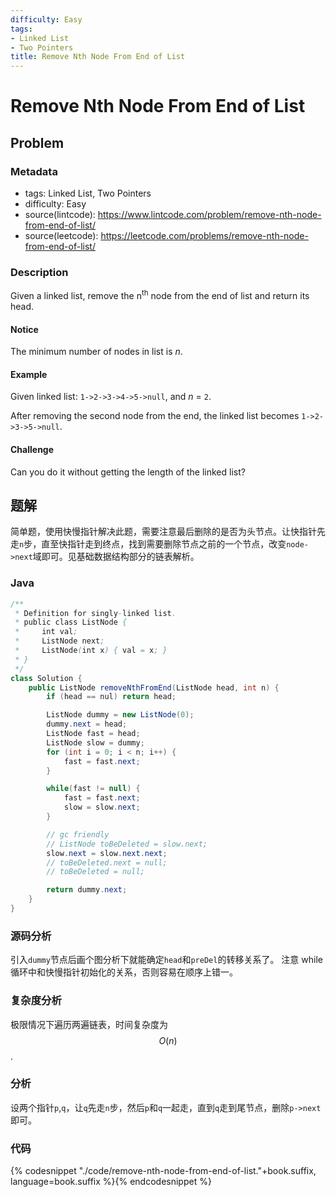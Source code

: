 ```yaml
---
difficulty: Easy
tags:
- Linked List
- Two Pointers
title: Remove Nth Node From End of List
---
```


# Remove Nth Node From End of List

## Problem

### Metadata

- tags: Linked List, Two Pointers
- difficulty: Easy
- source(lintcode): <https://www.lintcode.com/problem/remove-nth-node-from-end-of-list/>
- source(leetcode): <https://leetcode.com/problems/remove-nth-node-from-end-of-list/>

### Description

Given a linked list, remove the n<sup>th</sup> node from the end of list and return its head.


#### Notice

The minimum number of nodes in list is *n*.

#### Example

Given linked list: `1->2->3->4->5->null`, and *n* = `2`.

After removing the second node from the end, the linked list becomes `1->2->3->5->null`.


#### Challenge

Can you do it without getting the length of the linked list?

## 题解

简单题，使用快慢指针解决此题，需要注意最后删除的是否为头节点。让快指针先走`n`步，直至快指针走到终点，找到需要删除节点之前的一个节点，改变`node->next`域即可。见基础数据结构部分的链表解析。

### Java

```java
/**
 * Definition for singly-linked list.
 * public class ListNode {
 *     int val;
 *     ListNode next;
 *     ListNode(int x) { val = x; }
 * }
 */
class Solution {
    public ListNode removeNthFromEnd(ListNode head, int n) {
        if (head == nul) return head;

        ListNode dummy = new ListNode(0);
        dummy.next = head;
        ListNode fast = head;
        ListNode slow = dummy;
        for (int i = 0; i < n; i++) {
            fast = fast.next;
        }

        while(fast != null) {
            fast = fast.next;
            slow = slow.next;
        }

        // gc friendly
        // ListNode toBeDeleted = slow.next;
        slow.next = slow.next.next;
        // toBeDeleted.next = null;
        // toBeDeleted = null;

        return dummy.next;
    }
}
```

### 源码分析

引入`dummy`节点后画个图分析下就能确定`head`和`preDel`的转移关系了。 注意 while 循环中和快慢指针初始化的关系，否则容易在顺序上错一。

### 复杂度分析

极限情况下遍历两遍链表，时间复杂度为 $$O(n)$$.

### 分析

设两个指针`p`,`q`，让`q`先走`n`步，然后`p`和`q`一起走，直到`q`走到尾节点，删除`p->next`即可。

### 代码

{% codesnippet "./code/remove-nth-node-from-end-of-list."+book.suffix, language=book.suffix %}{% endcodesnippet %}
